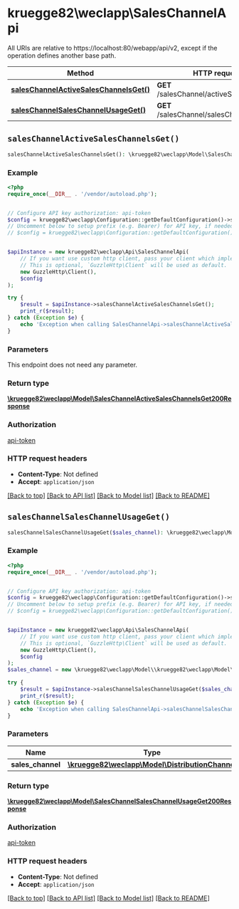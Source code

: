 # kruegge82\weclapp\SalesChannelApi

All URIs are relative to https://localhost:80/webapp/api/v2, except if the operation defines another base path.

| Method | HTTP request | Description |
| ------------- | ------------- | ------------- |
| [**salesChannelActiveSalesChannelsGet()**](SalesChannelApi.md#salesChannelActiveSalesChannelsGet) | **GET** /salesChannel/activeSalesChannels |  |
| [**salesChannelSalesChannelUsageGet()**](SalesChannelApi.md#salesChannelSalesChannelUsageGet) | **GET** /salesChannel/salesChannelUsage |  |


## `salesChannelActiveSalesChannelsGet()`

```php
salesChannelActiveSalesChannelsGet(): \kruegge82\weclapp\Model\SalesChannelActiveSalesChannelsGet200Response
```



### Example

```php
<?php
require_once(__DIR__ . '/vendor/autoload.php');


// Configure API key authorization: api-token
$config = kruegge82\weclapp\Configuration::getDefaultConfiguration()->setApiKey('AuthenticationToken', 'YOUR_API_KEY');
// Uncomment below to setup prefix (e.g. Bearer) for API key, if needed
// $config = kruegge82\weclapp\Configuration::getDefaultConfiguration()->setApiKeyPrefix('AuthenticationToken', 'Bearer');


$apiInstance = new kruegge82\weclapp\Api\SalesChannelApi(
    // If you want use custom http client, pass your client which implements `GuzzleHttp\ClientInterface`.
    // This is optional, `GuzzleHttp\Client` will be used as default.
    new GuzzleHttp\Client(),
    $config
);

try {
    $result = $apiInstance->salesChannelActiveSalesChannelsGet();
    print_r($result);
} catch (Exception $e) {
    echo 'Exception when calling SalesChannelApi->salesChannelActiveSalesChannelsGet: ', $e->getMessage(), PHP_EOL;
}
```

### Parameters

This endpoint does not need any parameter.

### Return type

[**\kruegge82\weclapp\Model\SalesChannelActiveSalesChannelsGet200Response**](../Model/SalesChannelActiveSalesChannelsGet200Response.md)

### Authorization

[api-token](../../README.md#api-token)

### HTTP request headers

- **Content-Type**: Not defined
- **Accept**: `application/json`

[[Back to top]](#) [[Back to API list]](../../README.md#endpoints)
[[Back to Model list]](../../README.md#models)
[[Back to README]](../../README.md)

## `salesChannelSalesChannelUsageGet()`

```php
salesChannelSalesChannelUsageGet($sales_channel): \kruegge82\weclapp\Model\SalesChannelSalesChannelUsageGet200Response
```



### Example

```php
<?php
require_once(__DIR__ . '/vendor/autoload.php');


// Configure API key authorization: api-token
$config = kruegge82\weclapp\Configuration::getDefaultConfiguration()->setApiKey('AuthenticationToken', 'YOUR_API_KEY');
// Uncomment below to setup prefix (e.g. Bearer) for API key, if needed
// $config = kruegge82\weclapp\Configuration::getDefaultConfiguration()->setApiKeyPrefix('AuthenticationToken', 'Bearer');


$apiInstance = new kruegge82\weclapp\Api\SalesChannelApi(
    // If you want use custom http client, pass your client which implements `GuzzleHttp\ClientInterface`.
    // This is optional, `GuzzleHttp\Client` will be used as default.
    new GuzzleHttp\Client(),
    $config
);
$sales_channel = new \kruegge82\weclapp\Model\\kruegge82\weclapp\Model\DistributionChannel(); // \kruegge82\weclapp\Model\DistributionChannel

try {
    $result = $apiInstance->salesChannelSalesChannelUsageGet($sales_channel);
    print_r($result);
} catch (Exception $e) {
    echo 'Exception when calling SalesChannelApi->salesChannelSalesChannelUsageGet: ', $e->getMessage(), PHP_EOL;
}
```

### Parameters

| Name | Type | Description  | Notes |
| ------------- | ------------- | ------------- | ------------- |
| **sales_channel** | [**\kruegge82\weclapp\Model\DistributionChannel**](../Model/.md)|  | |

### Return type

[**\kruegge82\weclapp\Model\SalesChannelSalesChannelUsageGet200Response**](../Model/SalesChannelSalesChannelUsageGet200Response.md)

### Authorization

[api-token](../../README.md#api-token)

### HTTP request headers

- **Content-Type**: Not defined
- **Accept**: `application/json`

[[Back to top]](#) [[Back to API list]](../../README.md#endpoints)
[[Back to Model list]](../../README.md#models)
[[Back to README]](../../README.md)
